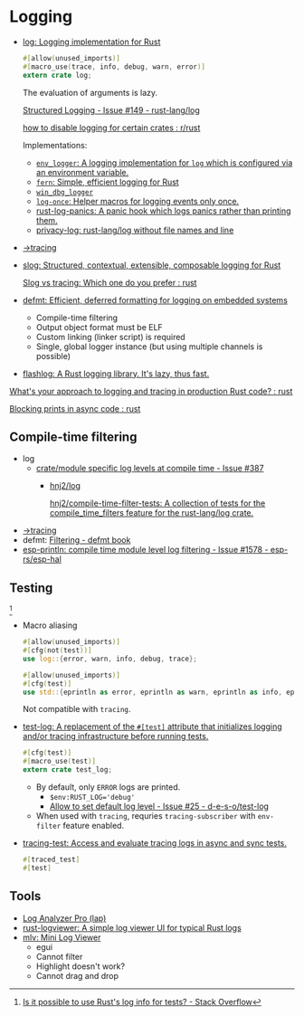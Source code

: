 # Logging
- [log: Logging implementation for Rust](https://github.com/rust-lang/log)

  ```rust
  #[allow(unused_imports)]
  #[macro_use(trace, info, debug, warn, error)]
  extern crate log;
  ```

  The evaluation of arguments is lazy.

  [Structured Logging - Issue #149 - rust-lang/log](https://github.com/rust-lang/log/issues/149)

  [how to disable logging for certain crates : r/rust](https://www.reddit.com/r/rust/comments/85qp50/how_to_disable_logging_for_certain_crates/)

  Implementations:
  - [`env_logger`: A logging implementation for `log` which is configured via an environment variable.](https://github.com/rust-cli/env_logger)
  - [`fern`: Simple, efficient logging for Rust](https://github.com/daboross/fern)
  - [`win_dbg_logger`](https://docs.rs/win_dbg_logger/*/win_dbg_logger/)
  - [`log-once`: Helper macros for logging events only once.](https://github.com/Luthaf/log-once)
  - [rust-log-panics: A panic hook which logs panics rather than printing them.](https://github.com/sfackler/rust-log-panics)
  - [privacy-log: rust-lang/log without file names and line](https://github.com/wcampbell0x2a/privacy-log)

- [→tracing](tracing/README.md)

- [slog: Structured, contextual, extensible, composable logging for Rust](https://github.com/slog-rs/slog)

  [Slog vs tracing: Which one do you prefer : rust](https://www.reddit.com/r/rust/comments/kdo29n/slog_vs_tracing_which_one_do_you_prefer/)

- [defmt: Efficient, deferred formatting for logging on embedded systems](https://github.com/knurling-rs/defmt)
  - Compile-time filtering
  - Output object format must be ELF
  - Custom linking (linker script) is required
  - Single, global logger instance (but using multiple channels is possible)

- [flashlog: A Rust logging library. It's lazy, thus fast.](https://github.com/JunbeomL22/flashlog)

[What's your approach to logging and tracing in production Rust code? : rust](https://www.reddit.com/r/rust/comments/182vkod/whats_your_approach_to_logging_and_tracing_in/)

[Blocking prints in async code : rust](https://www.reddit.com/r/rust/comments/qhoevk/blocking_prints_in_async_code/)

## Compile-time filtering
- log
  - [crate/module specific log levels at compile time - Issue #387](https://github.com/rust-lang/log/issues/387)
    - [hnj2/log](https://github.com/hnj2/log/tree/compile-time-filters)

      [hnj2/compile-time-filter-tests: A collection of tests for the compile\_time\_filters feature for the rust-lang/log crate.](https://github.com/hnj2/compile-time-filter-tests)
- [→tracing](tracing/README.md#compile-time-filtering)
- defmt: [Filtering - defmt book](https://defmt.ferrous-systems.com/filtering)
- [esp-println: compile time module level log filtering - Issue #1578 - esp-rs/esp-hal](https://github.com/esp-rs/esp-hal/issues/1578)

## Testing
[^log-test]

- Macro aliasing
  ```rust
  #[allow(unused_imports)]
  #[cfg(not(test))] 
  use log::{error, warn, info, debug, trace};

  #[allow(unused_imports)]
  #[cfg(test)]
  use std::{eprintln as error, eprintln as warn, eprintln as info, eprintln as debug, eprintln as trace};
  ```
  Not compatible with `tracing`.

- [test-log: A replacement of the `#[test]` attribute that initializes logging and/or tracing infrastructure before running tests.](https://github.com/d-e-s-o/test-log)

  ```rust
  #[cfg(test)]
  #[macro_use(test)]
  extern crate test_log;
  ```
  - By default, only `ERROR` logs are printed.
    - `$env:RUST_LOG='debug'`
    - [Allow to set default log level - Issue #25 - d-e-s-o/test-log](https://github.com/d-e-s-o/test-log/issues/25)
  - When used with `tracing`, requries `tracing-subscriber` with `env-filter` feature enabled.

- [tracing-test: Access and evaluate tracing logs in async and sync tests.](https://github.com/dbrgn/tracing-test)

  ```rust
  #[traced_test]
  #[test]
  ```

[^log-test]: [Is it possible to use Rust's log info for tests? - Stack Overflow](https://stackoverflow.com/questions/67087597/is-it-possible-to-use-rusts-log-info-for-tests)

## Tools
- [Log Analyzer Pro (lap)](https://github.com/MrCasCode/log-analyzer-pro)
- [rust-logviewer: A simple log viewer UI for typical Rust logs](https://github.com/cfsamson/rust-logviewer)
- [mlv: Mini Log Viewer](https://github.com/ewpratten/mlv)
  - egui
  - Cannot filter
  - Highlight doesn't work?
  - Cannot drag and drop